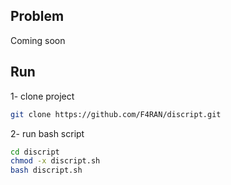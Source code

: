 ## Problem
Coming soon


## Run

1- clone project

```bash
git clone https://github.com/F4RAN/discript.git
```

2- run bash script

```bash
cd discript
chmod -x discript.sh
bash discript.sh
```


